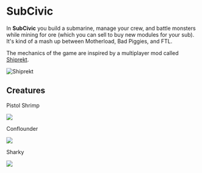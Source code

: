 # SubCivic
In **SubCivic** you build a submarine, manage your crew, and battle monsters while mining for ore (which you can sell to buy new modules for your sub). It's kind of a mash up between Motherload, Bad Piggies, and FTL.

The mechanics of the game are inspired by a multiplayer mod called [Shiprekt](https://youtu.be/hmiTzlkERBo?t=29m54s).

![Shiprekt](http://i.imgur.com/qpHor4R.gif)

## Creatures

Pistol Shrimp

![](http://s33.postimg.org/9c7zgy12z/g_Lob.png?noCache=1465152557)

Conflounder 

![](http://s33.postimg.org/6o7jx5a0r/g_Con.png?noCache=1465152819)

Sharky

![](http://s33.postimg.org/v8pi7qkfv/g_Shar.png?noCache=1465152940)

